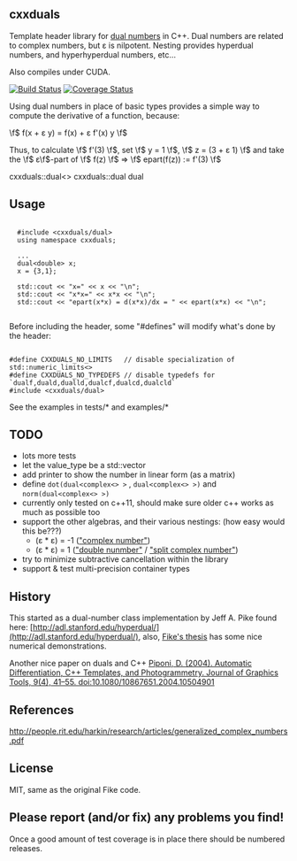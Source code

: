 ## cxxduals

Template header library for [dual
numbers](http://en.wikipedia.org/wiki/Dual_number) in C++.  Dual
numbers are related to complex numbers, but &epsilon; is nilpotent.
Nesting provides hyperdual numbers, and hyperhyperdual numbers, etc...

Also compiles under CUDA.

[![Build Status](https://api.travis-ci.org/tesch1/cxxduals.svg?branch=master)](http://travis-ci.org/tesch1/cxxduals)
[![Coverage Status](https://coveralls.io/repos/github/tesch1/cxxduals/badge.svg?branch=master)](https://coveralls.io/github/tesch1/cxxduals?branch=master)

Using dual numbers in place of basic types provides a simple way to compute the derivative of a function, because:

\f$ f(x + &epsilon; y) = f(x) + &epsilon; f'(x) y \f$

Thus, to calculate \f$ f'(3) \f$, set \f$ y = 1 \f$, \f$ z = (3 +
&epsilon; 1) \f$ and take the \f$ &epsilon;\f$-part of \f$ f(z) \f$ =>
\f$ epart(f(z)) := f'(3) \f$

cxxduals::dual<>
cxxduals::dual<float>
dual<double>

## Usage

~~~~~~~~~~~~~~~{.cpp}
  
  #include <cxxduals/dual>
  using namespace cxxduals;

  ...
  dual<double> x;
  x = {3,1};

  std::cout << "x=" << x << "\n";
  std::cout << "x*x=" << x*x << "\n";
  std::cout << "epart(x*x) = d(x*x)/dx = " << epart(x*x) << "\n";
  
~~~~~~~~~~~~~~~

Before including the header, some "#defines" will modify what's done by
the header:

~~~~~~~~~~~~~~~{.cpp}

#define CXXDUALS_NO_LIMITS   // disable specialization of std::numeric_limits<>
#define CXXDUALS_NO_TYPEDEFS // disable typedefs for `dualf,duald,dualld,dualcf,dualcd,dualcld`
#include <cxxduals/dual>

~~~~~~~~~~~~~~~

See the examples in tests/* and examples/*

## TODO
- lots more tests
- let the value_type be a std::vector
- add printer to show the number in linear form (as a matrix)
- define ```dot(dual<complex<> >``` , ```dual<complex<> >)``` and
  ```norm(dual<complex<> >)```
- currently only tested on c++11, should make sure older c++ works as
  much as possible too
- support the other algebras, and their various nestings: (how easy
  would this be???)
  - (&epsilon; * &epsilon;) = -1  (["complex number"](http://en.wikipedia.org/wiki/Complex_number))
  - (&epsilon; * &epsilon;) = 1 (["double
  nunmber"](http://www.euclideanspace.com/maths/algebra/realNormedAlgebra/other/)
  / ["split complex
  number"](http://en.wikipedia.org/wiki/Split-complex_number))
- try to minimize subtractive cancellation within the library
- support & test multi-precision container types

## History

This started as a dual-number class implementation by Jeff A. Pike
found here:
[http://adl.stanford.edu/hyperdual/](http://adl.stanford.edu/hyperdual/),
also, [Fike's thesis](http://purl.stanford.edu/jw107zn5044) has some
nice numerical demonstrations.

Another nice paper on duals and C++ [Piponi, D. (2004). Automatic
Differentiation, C++ Templates, and Photogrammetry. Journal of
Graphics Tools, 9(4),
41–55. doi:10.1080/10867651.2004.10504901](http://citeseerx.ist.psu.edu/viewdoc/download?doi=10.1.1.89.7749&rep=rep1&type=pdf)

## References
http://people.rit.edu/harkin/research/articles/generalized_complex_numbers.pdf


## License
MIT, same as the original Fike code.

## Please report (and/or fix) any problems you find!

Once a good amount of test coverage is in place there should be
numbered releases.

